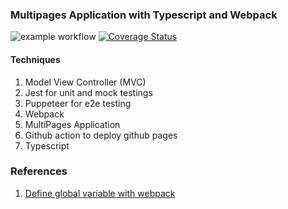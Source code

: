 ### Multipages Application with Typescript and Webpack 
![example workflow](https://github.com/zcemycl/webpack-ts-mpa-example/actions/workflows/main.yml/badge.svg) [![Coverage Status](https://coveralls.io/repos/github/zcemycl/webpack-ts-mpa-example/badge.svg?branch=main)](https://coveralls.io/github/zcemycl/webpack-ts-mpa-example?branch=main)

#### Techniques
1. Model View Controller (MVC)
2. Jest for unit and mock testings
3. Puppeteer for e2e testing
4. Webpack
5. MultiPages Application
6. Github action to deploy github pages
7. Typescript

### References
1. [Define global variable with webpack](https://stackoverflow.com/questions/37656592/define-global-variable-with-webpack)